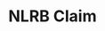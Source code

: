 ---
title: NLRB Claim
layout: process
header: File a Claim with NLRB

before-you-file-markup: "<p>If you have questions before filing a charge or petition, you can call us at 1-866-667-NLRB or find the office nearest you at Regional Offices</p>"

steps:
  - { text: "Fill out the form by hitting file now below or contact your regional office within 6 months of the perceived offense.", img: "/assets/img/icons/steps/Pencil_Icon.png" }
  - { text: "Your charge will be investigated by the regional office.  The average time is 7-12 weeks.", img: "/assets/img/icons/steps/LegalForm_Icon.png" }
  - { text: "If the charge has merit, we will try to facilitate a settlement.", img: "/assets/img/icons/steps/Check_Icon.png" }
  - { text: "If there is no settlement, a complaint will be issued to be heard by an Administrative Law Judge.  The NLRB will represent the charging party.", img: "/assets/img/icons/steps/Gavel_Icon.png" }

here-to-help:
  - All services are free and confidential, whether you are documented or not.
  - Please remember that your employer cannot terminate you or in any other manner discriminate against you for filing a complaint with NLRB.

worker-profile:
  - { description: "These workers went through something similar and exercised their rights with NLRB.", img: "/assets/img/workers/Baltazar_Thumb.jpg", cta: "Read Their Story" }
  
---